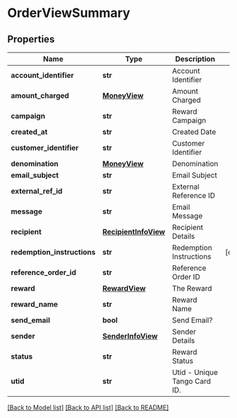 # OrderViewSummary

## Properties
Name | Type | Description | Notes
------------ | ------------- | ------------- | -------------
**account_identifier** | **str** | Account Identifier | 
**amount_charged** | [**MoneyView**](MoneyView.md) | Amount Charged | 
**campaign** | **str** | Reward Campaign | 
**created_at** | **str** | Created Date | 
**customer_identifier** | **str** | Customer Identifier | 
**denomination** | [**MoneyView**](MoneyView.md) | Denomination | 
**email_subject** | **str** | Email Subject | 
**external_ref_id** | **str** | External Reference ID | 
**message** | **str** | Email Message | 
**recipient** | [**RecipientInfoView**](RecipientInfoView.md) | Recipient Details | 
**redemption_instructions** | **str** | Redemption Instructions | [optional] 
**reference_order_id** | **str** | Reference Order ID | 
**reward** | [**RewardView**](RewardView.md) | The Reward | 
**reward_name** | **str** | Reward Name | 
**send_email** | **bool** | Send Email? | 
**sender** | [**SenderInfoView**](SenderInfoView.md) | Sender Details | 
**status** | **str** | Reward Status | 
**utid** | **str** | Utid - Unique Tango Card ID. | 

[[Back to Model list]](../README.md#documentation-for-models) [[Back to API list]](../README.md#documentation-for-api-endpoints) [[Back to README]](../README.md)


